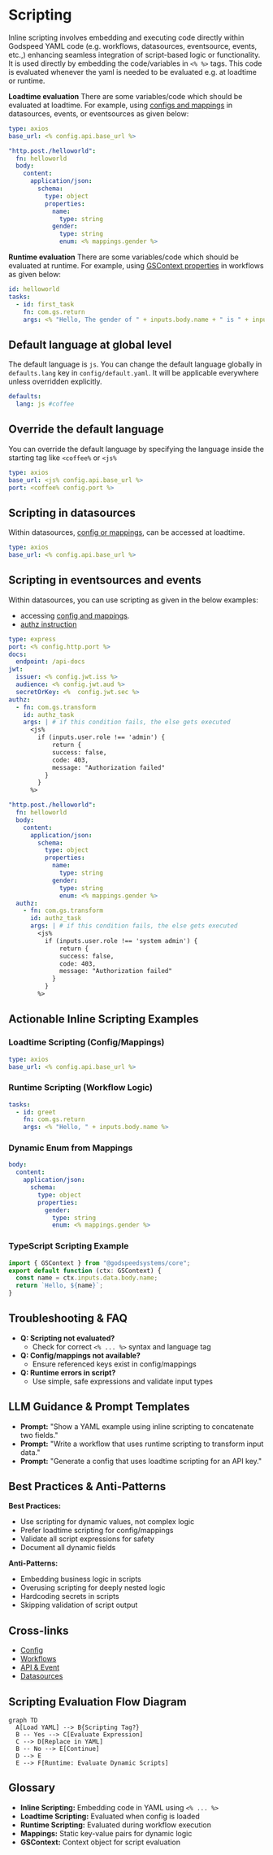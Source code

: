 # Scripting

Inline scripting involves embedding and executing code directly within Godspeed YAML code (e.g. workflows, datasources, eventsource, events, etc.,) enhancing seamless integration of script-based logic or functionality.  
It is used directly by embedding the code/variables in `<% %>` tags. This code is evaluated whenever the yaml is needed to be evaluated e.g. at loadtime or runtime.

**Loadtime evaluation** There are some variables/code which should be evaluated at loadtime. For example, using [configs and mappings](../config-and-mappings/config.md) in datasources, events, or eventsources as given below:

```yaml title=src/datasources/api.yaml
type: axios
base_url: <% config.api.base_url %>
```

```yaml title=src/events/helloworld.yaml
"http.post./helloworld":
  fn: helloworld
  body:
    content:
      application/json:
        schema:
          type: object
          properties:
            name:
              type: string
            gender:
              type: string
              enum: <% mappings.gender %>
```

**Runtime evaluation** There are some variables/code which should be evaluated at runtime. For example, using [GSContext properties](../workflows/native-language-functions.md/#gscontext) in workflows as given below:

```yaml title=src/workflows/helloworld.yaml
id: helloworld
tasks:
  - id: first_task
    fn: com.gs.return
    args: <% "Hello, The gender of " + inputs.body.name + " is " + inputs.body.gender %>
```

## Default language at global level

The default language is `js`. You can change the default language globally in `defaults.lang` key in `config/default.yaml`. It will be applicable everywhere unless overridden explicitly.

```yaml title=config/default.yaml
defaults:
  lang: js #coffee
```

## Override the default language

You can override the default language by specifying the language inside the starting tag like `<coffee%` or `<js%`

```yaml
type: axios
base_url: <js% config.api.base_url %>
port: <coffee% config.port %>
```

## Scripting in datasources

Within datasources, [config or mappings](../config-and-mappings/config.md), can be accessed at loadtime.

```yaml title=src/datasources/api.yaml
type: axios
base_url: <% config.api.base_url %>
```

## Scripting in eventsources and events

Within datasources, you can use scripting as given in the below examples:

- accessing [config and mappings](../config-and-mappings/config.md).
- [authz instruction](../authorization/authz-usecases.md/#a-authorization-at-event-source-level)

```yaml title=eventsources/http.yaml
type: express
port: <% config.http.port %>
docs:
  endpoint: /api-docs
jwt:
  issuer: <% config.jwt.iss %>
  audience: <% config.jwt.aud %>
  secretOrKey: <%  config.jwt.sec %>
authz:
  - fn: com.gs.transform
    id: authz_task
    args: | # if this condition fails, the else gets executed
      <js% 
        if (inputs.user.role !== 'admin') { 
            return {
            success: false, 
            code: 403,
            message: "Authorization failed"
          }
        }
      %>
```

```yaml title=src/events/helloworld.yaml
"http.post./helloworld":
  fn: helloworld
  body:
    content:
      application/json:
        schema:
          type: object
          properties:
            name:
              type: string
            gender:
              type: string
              enum: <% mappings.gender %>
  authz:
    - fn: com.gs.transform
      id: authz_task
      args: | # if this condition fails, the else gets executed
        <js% 
          if (inputs.user.role !== 'system admin') { 
              return {
              success: false, 
              code: 403,
              message: "Authorization failed"
            }
          }
        %>
```

## Actionable Inline Scripting Examples

### Loadtime Scripting (Config/Mappings)

```yaml
type: axios
base_url: <% config.api.base_url %>
```

### Runtime Scripting (Workflow Logic)

```yaml
tasks:
  - id: greet
    fn: com.gs.return
    args: <% "Hello, " + inputs.body.name %>
```

### Dynamic Enum from Mappings

```yaml
body:
  content:
    application/json:
      schema:
        type: object
        properties:
          gender:
            type: string
            enum: <% mappings.gender %>
```

### TypeScript Scripting Example

```typescript
import { GSContext } from "@godspeedsystems/core";
export default function (ctx: GSContext) {
  const name = ctx.inputs.data.body.name;
  return `Hello, ${name}`;
}
```

## Troubleshooting & FAQ

- **Q: Scripting not evaluated?**
  - Check for correct `<% ... %>` syntax and language tag
- **Q: Config/mappings not available?**
  - Ensure referenced keys exist in config/mappings
- **Q: Runtime errors in script?**
  - Use simple, safe expressions and validate input types

## LLM Guidance & Prompt Templates

- **Prompt:** "Show a YAML example using inline scripting to concatenate two fields."
- **Prompt:** "Write a workflow that uses runtime scripting to transform input data."
- **Prompt:** "Generate a config that uses loadtime scripting for an API key."

## Best Practices & Anti-Patterns

**Best Practices:**

- Use scripting for dynamic values, not complex logic
- Prefer loadtime scripting for config/mappings
- Validate all script expressions for safety
- Document all dynamic fields

**Anti-Patterns:**

- Embedding business logic in scripts
- Overusing scripting for deeply nested logic
- Hardcoding secrets in scripts
- Skipping validation of script output

## Cross-links

- [Config](../config-and-mappings/config.md)
- [Workflows](../workflows/overview.md)
- [API & Event](../API%20&%20Event.md)
- [Datasources](../datasources/overview.md)

## Scripting Evaluation Flow Diagram

```mermaid
graph TD
  A[Load YAML] --> B{Scripting Tag?}
  B -- Yes --> C[Evaluate Expression]
  C --> D[Replace in YAML]
  B -- No --> E[Continue]
  D --> E
  E --> F[Runtime: Evaluate Dynamic Scripts]
```

## Glossary

- **Inline Scripting:** Embedding code in YAML using `<% ... %>`
- **Loadtime Scripting:** Evaluated when config is loaded
- **Runtime Scripting:** Evaluated during workflow execution
- **Mappings:** Static key-value pairs for dynamic logic
- **GSContext:** Context object for script evaluation
